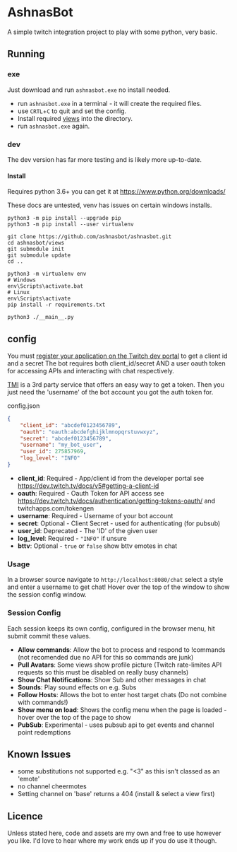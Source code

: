 # AshnasBot
A simple twitch integration project to play with some python, very basic.

## Running
### exe
Just download and run `ashnasbot.exe` no install needed.
- run `ashnasbot.exe` in a terminal - it will create the required files.
- use `CRTL`+`C` to quit and set the config.
- Install required [views](https://github.com/ashnasbot/ashnasbot-views) into the directory.
- run `ashnasbot.exe` again.

### dev
The dev version has far more testing and is likely more up-to-date.

#### Install
Requires python 3.6+ you can get it at https://www.python.org/downloads/

These docs are untested, venv has issues on certain windows installs.
```
python3 -m pip install --upgrade pip
python3 -m pip install --user virtualenv
```
```
git clone https://github.com/ashnasbot/ashnasbot.git
cd ashnasbot/views
git submodule init
git submodule update
cd ..

python3 -m virtualenv env
# Windows
env\Scripts\activate.bat
# Linux
env\Scripts\activate
pip install -r requirements.txt
```

```python3 ./__main__.py```

## config
You must [register your application on the Twitch dev portal](https://dev.twitch.tv/dashboard/apps/create) to get a client id and a secret
The bot requires both client_id/secret AND a user oauth token for accessing APIs and interacting with chat respectively.

[TMI](https://twitchapps.com/tmi/) is a 3rd party service that offers an easy way to get a token.
Then you just need the 'username' of the bot account you got the auth token for.

config.json
```json
{
    "client_id": "abcdef0123456789",
    "oauth": "oauth:abcdefghijklmnopqrstuvwxyz", 
    "secret": "abcdef0123456789",
    "username": "my_bot_user",
    "user_id": 275857969,
    "log_level": "INFO"
}
```
- **client_id**: Required - App/client id from the developer portal see https://dev.twitch.tv/docs/v5#getting-a-client-id
- **oauth**: Required - Oauth Token for API access see https://dev.twitch.tv/docs/authentication/getting-tokens-oauth/ and twitchapps.com/tokengen
- **username**: Required - Username of your bot account
- **secret**: Optional - Client Secret - used for authenticating (for pubsub)
- **user_id**: Deprecated - The 'ID' of the given user
- **log_level**: Required - `"INFO"` if unsure
- **bttv**: Optional - `true` or `false` show bttv emotes in chat

### Usage
In a browser source navigate to `http://localhost:8080/chat` select a style and enter a username to get chat!
Hover over the top of the window to show the session config window.

### Session Config
Each session keeps its own config, configured in the browser menu, hit submit commit these values.
 -  **Allow commands**: Allow the bot to process and respond to !commands (not recomended due no API for this so commands are junk)
 -  **Pull Avatars**: Some views show profile picture (Twitch rate-limites API requests so this must be disabled on really busy channels)
 -  **Show Chat Notifications**: Show Sub and other messages in chat
 -  **Sounds**: Play sound effects on e.g. Subs
 -  **Follow Hosts**: Allows the bot to enter host target chats (Do not combine with commands!)
 -  **Show menu on load**: Shows the config menu when the page is loaded - hover over the top of the page to show
 -  **PubSub**: Experimental - uses pubsub api to get events and channel point redemptions

## Known Issues
- some substitutions not supported e.g. "<3" as this isn't classed as an 'emote'
- no channel cheermotes
- Setting channel on 'base' returns a 404 (install & select a view first)

## Licence
Unless stated here, code and assets are my own and free to use however you like.
I'd love to hear where my work ends up if you do use it though.
